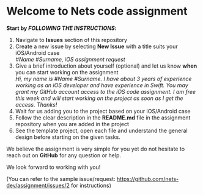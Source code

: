 # Welcome to Nets code assignment 

**Start by _FOLLOWING THE INSTRUCTIONS_:**

1. Navigate to **Issues** section of this repository
2. Create a new issue by selecting **New Issue** with a title suits your iOS/Android case  
    _#Name #Surname, iOS assignment request_  
3. Give a brief introduction about yourself (optional) and let us know **when** you can start working on the assignment  
    _Hi, my name is #Name #Surname. I have about 3 years of experience working as an iOS developer and have experience in Swift. You may grant my GitHub account access to the iOS code assignment. I am free this week and will start working on the project as soon as I get the access. Thanks!_  
4. Wait for us adding you to the project based on your iOS/Android case  
5. Follow the clear description in the **README.md** file in the assignment repository when you are added in the project 
6. See the template project, open each file and understand the general design before starting on the given tasks.  
  
We believe the assignment is very simple for you yet do not hesitate to reach out on **GitHub** for any question or help.
  
We look forward to working with you!  
  
(You can refer to the sample issue/request: https://github.com/nets-dev/assignment/issues/2 for instructions)
